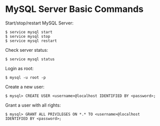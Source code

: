 # MySQL Server Basic Commands

Start/stop/restart MySQL Server:

```console
$ service mysql start
$ service mysql stop
$ service mysql restart
```

Check server status:

```console
$ service mysql status
```

Login as root:

```console
$ mysql -u root -p
```

Create a new user:

```console
$ mysql> CREATE USER <username>@localhost IDENTIFIED BY <password>;
```

Grant a user with all rights:

```console
$ mysql> GRANT ALL PRIVILEGES ON *.* TO <username>@localhost IDENTIFIED BY <password>;
```
